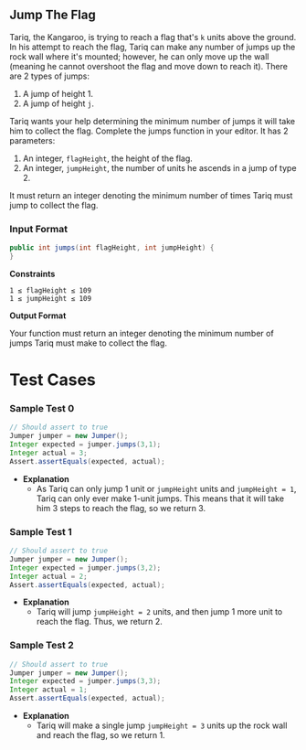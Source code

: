 ## Jump The Flag

Tariq, the Kangaroo,  is trying to reach a flag that's `k` units above the ground. In his attempt to reach the flag, Tariq can make any number of jumps up the rock wall where it's mounted; however, he can only move up the wall (meaning he cannot overshoot the flag and move down to reach it). There are 2 types of jumps:

1. A jump of height 1.
2. A jump of height `j`.
 

Tariq wants your help determining the minimum number of jumps it will take him to collect the flag. Complete the jumps function in your editor. It has 2 parameters:

1. An integer, `flagHeight`, the height of the flag.
2. An integer, `jumpHeight`, the number of units he ascends in a jump of type 2.


It must return an integer denoting the minimum number of times Tariq must jump to collect the flag.

 

### Input Format

```java
public int jumps(int flagHeight, int jumpHeight) {
}
```
 
**Constraints**

```
1 ≤ flagHeight ≤ 109
1 ≤ jumpHeight ≤ 109
```

**Output Format**

Your function must return an integer denoting the minimum number of jumps Tariq must make to collect the flag.



# Test Cases

### Sample Test 0

```java
// Should assert to true
Jumper jumper = new Jumper();
Integer expected = jumper.jumps(3,1);
Integer actual = 3;
Assert.assertEquals(expected, actual);
``` 

* **Explanation**
	* As Tariq can only jump 1 unit or `jumpHeight` units and `jumpHeight = 1`, Tariq can only ever make 1-unit jumps. This means that it will take him 3 steps to reach the flag, so we return 3.



### Sample Test 1

```java
// Should assert to true
Jumper jumper = new Jumper();
Integer expected = jumper.jumps(3,2);
Integer actual = 2;
Assert.assertEquals(expected, actual);
``` 

* **Explanation**
	* Tariq will jump `jumpHeight = 2` units, and then jump 1 more unit to reach the flag. Thus, we return 2.



### Sample Test 2

```java
// Should assert to true
Jumper jumper = new Jumper();
Integer expected = jumper.jumps(3,3);
Integer actual = 1;
Assert.assertEquals(expected, actual);
``` 

* **Explanation**
	* Tariq will make a single jump `jumpHeight = 3` units up the rock wall and reach the flag, so we return 1.
